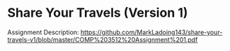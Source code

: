 # Share Your Travels (Version 1)
Assignment Description: https://github.com/MarkLadoing143/share-your-travels-v1/blob/master/COMP%203512%20Assignment%201.pdf
